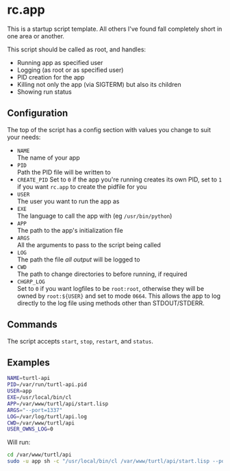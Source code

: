 # rc.app

This is a startup script template. All others I've found fall completely short
in one area or another.

This script should be called as root, and handles:

- Running app as specified user
- Logging (as root or as specified user)
- PID creation for the app
- Killing not only the app (via SIGTERM) but also its children
- Showing run status

## Configuration

The top of the script has a config section with values you change to suit your
needs:

- `NAME`  
The name of your app
- `PID`  
Path the PID file will be written to
- `CREATE_PID`
Set to `0` if the app you're running creates its own PID, set to `1` if you want
`rc.app` to create the pidfile for you
- `USER`  
The user you want to run the app as
- `EXE`  
The language to call the app with (eg `/usr/bin/python`)
- `APP`  
The path to the app's initialization file
- `ARGS`  
All the arguments to pass to the script being called
- `LOG`  
The path the file *all output* will be logged to
- `CWD`  
The path to change directories to before running, if required
- `CHGRP_LOG`  
Set to `0` if you want logfiles to be `root:root`, otherwise they will be owned
by `root:${USER}` and set to mode `0664`. This allows the app to log directly to
the log file using methods other than STDOUT/STDERR.

## Commands

The script accepts `start`, `stop`, `restart`, and `status`.

## Examples

```bash
NAME=turtl-api
PID=/var/run/turtl-api.pid
USER=app
EXE=/usr/local/bin/cl
APP=/var/www/turtl/api/start.lisp
ARGS="--port=1337"
LOG=/var/log/turtl/api.log
CWD=/var/www/turtl/api
USER_OWNS_LOG=0
```

Will run:
```bash
cd /var/www/turtl/api
sudo -u app sh -c "/usr/local/bin/cl /var/www/turtl/api/start.lisp --port=1337" 1>> /var/log/turtl/api.log 2>&1 &
```

